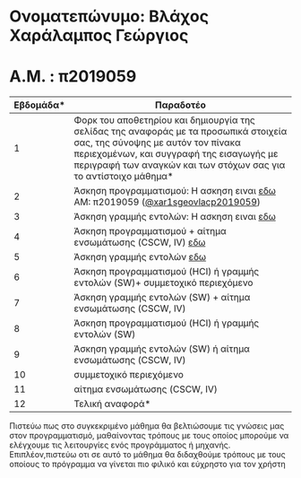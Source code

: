 # Ονοματεπώνυμο: Βλάχος Χαράλαμπος Γεώργιος

# Α.Μ. : π2019059

| Εβδομάδα* | Παραδοτέο |
| --- | --- |
| 1 | Φορκ του αποθετηρίου και δημιουργία της σελίδας της αναφοράς με τα προσωπικά στοιχεία σας, της σύνοψης με αυτόν τον πίνακα περιεχομένων, και συγγραφή της εισαγωγής με περιγραφή των αναγκών και των στόχων σας για το αντίστοιχο μάθημα* |
| 2 | Άσκηση προγραμματισμού: <span>H ασκηση ειναι <a href="https://codepen.io/xar1sgeovlacp2019059/pen/gOMrqeE"> εδω </a>  AM: π2019059 (<a href="https://codepen.io/xar1sgeovlacp2019059">@xar1sgeovlacp2019059</a>)</span>|
| 3 | Άσκηση γραμμής εντολών: <span>Η ασκηση ειναι <a href="https://asciinema.org/a/rNQQuCEj6vPdy8zFP9lQB2KBs"> εδω</a></span> | 
| 4 | Άσκηση προγραμματισμού + αίτημα ενσωμάτωσης (CSCW, IV) <a href="https://codepen.io/xar1sgeovlacp2019059/pen/zYBWWYv"> εδω</a></span> |
| 5 | Άσκηση γραμμής εντολών <a href="https://asciinema.org/a/cJBOyNhVPfR0z13XMykgw7BCE">εδω</a></span>|
| 6 | Άσκηση προγραμματισμού (HCI) ή γραμμής εντολών (SW)+ συμμετοχικό περιεχόμενο |
| 7 | Άσκηση γραμμής εντολών (SW) + αίτημα ενσωμάτωσης (CSCW, IV) |
| 8 | Άσκηση προγραμματισμού (HCI) ή γραμμής εντολών (SW) |
| 9 | Άσκηση γραμμής εντολών (SW) ή αίτημα ενσωμάτωσης (CSCW, IV) |
| 10 | συμμετοχικό περιεχόμενο |
| 11 | αίτημα ενσωμάτωσης (CSCW, IV) |
| 12 | Τελική αναφορά* |

Πιστεύω πως στο συγκεκριμένο μάθημα θα βελτιώσουμε τις γνώσεις μας στον προγραμματισμό, μαθαίνοντας τρόπους με τους οποίος μπορούμε να ελέγχουμε τις λειτουργίες ενός προγράμματος ή μηχανής. Επιπλέον,πιστεύω οτι σε αυτό το μάθημα θα διδαχθούμε τρόπους με τους οποίους το πρόγραμμα να γίνεται πιο φιλικό και εύχρηστο για τον χρήστη   
